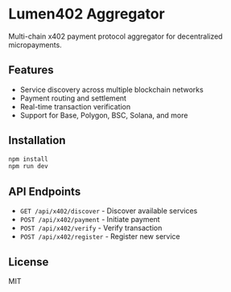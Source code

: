 # Lumen402 Aggregator

Multi-chain x402 payment protocol aggregator for decentralized micropayments.

## Features

- Service discovery across multiple blockchain networks
- Payment routing and settlement
- Real-time transaction verification
- Support for Base, Polygon, BSC, Solana, and more

## Installation

```bash
npm install
npm run dev
```

## API Endpoints

- `GET /api/x402/discover` - Discover available services
- `POST /api/x402/payment` - Initiate payment
- `POST /api/x402/verify` - Verify transaction
- `POST /api/x402/register` - Register new service

## License

MIT
